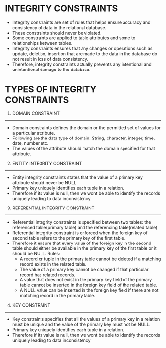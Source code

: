 # INTEGRITY CONSTRAINTS
- Integrity constraints are set of rules that helps ensure accuracy and consistency of data in the relational database.
- These constraints should never be violated.
- Some constraints are applied to table attributes and some to relationships between tables.
- Integrity constraints ensures that any changes or operations such as update, deletion, insertion that are made to the data in the database
do not result in loss of data consistency.
- Therefore, integrity constraints actually prevents any intentional and unintentional damage to the database.

# TYPES OF INTEGRITY CONSTRAINTS

1. DOMAIN CONSTRAINT
----
- Domain constraints defines the domain or the permitted set of values for a particular attribute.
- Following are the data type of domain: String, character, integer, time, date, number etc.
- The values of the attribute should match the domain specified for that attribute.

2. ENTITY INTEGRITY CONSTRAINT
---
- Entity integrity constraints states that the value of a primary key attribute should never be NULL
- Primary key uniquely identifies each tuple in a relation.
- Therefore if its value is null, then we wont be able to identify the records uniquely leading to data inconsistency

3. REFERENTIAL INTEGRITY CONSTRAINT
----
- Referential integrity constraints is specified between two tables: the referenced table(primary table) and the referencing table(related table)
- Referential integrity constraint is enforced when the foreign key of second table refers to the primary key of the first table.
- Therefore it ensure that every value of the foreign key in the second table should either be available in the primary key of the first table or it should be NULL.
Rules:
    - A record or tuple in the primary table cannot be deleted if a matching record exists in the related table.
    - The value of a primary key cannot be changed if that particular record has related records.
    - A value that does not exist in the primary key field of the primary table cannot be inserted in the foreign key field of the related table.
    - A NULL value can be inserted in the foreign key field if there are not matching record in the primary table.

4. KEY CONSTRAINT
----
- Key constraints specifies that all the values of a primary key in a relation must be unique and the value of the primary key must not be NULL.
- Primary key uniquely identifies each tuple in a relation.
- Therefore if its value is null, then we wont be able to identify the records uniquely leading to data inconsistency
